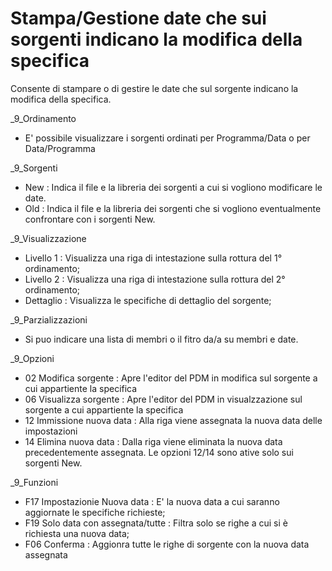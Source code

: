 # Stampa/Gestione date che sui sorgenti indicano la modifica della specifica

Consente di stampare o di gestire le date che sul sorgente indicano la modifica della specifica.

_9_Ordinamento
 * E' possibile visualizzare i sorgenti ordinati per Programma/Data o per Data/Programma

_9_Sorgenti
 * New :  Indica il file e la libreria dei sorgenti a cui si vogliono modificare le date.
 * Old :  Indica il file e la libreria dei sorgenti che si vogliono eventualmente confrontare con i sorgenti New.

_9_Visualizzazione
 * Livello 1 :  Visualizza una riga di intestazione sulla rottura del 1° ordinamento;
 * Livello 2 :  Visualizza una riga di intestazione sulla rottura del 2° ordinamento;
 * Dettaglio :  Visualizza le specifiche di dettaglio del sorgente;

_9_Parzializzazioni
 * Si puo indicare una lista di membri o il fitro da/a su membri e date.

_9_Opzioni
 * 02 Modifica sorgente :  Apre l'editor del PDM in modifica sul sorgente a cui appartiente la specifica
 * 06 Visualizza sorgente :  Apre l'editor del PDM in visualzzazione sul sorgente a cui appartiente la specifica
 * 12 Immissione nuova data :  Alla riga viene assegnata la nuova data delle impostazioni
 * 14 Elimina nuova data :  Dalla riga viene eliminata la nuova data precedentemente assegnata.
Le opzioni 12/14 sono ative solo sui sorgenti New.

_9_Funzioni
 * F17 Impostazionie Nuova data :  E' la nuova data a cui saranno aggiornate le specifiche richieste;
 * F19 Solo data con assegnata/tutte  :  Filtra solo se righe a cui si è richiesta una nuova data;
 * F06 Conferma :  Aggionra tutte le righe di sorgente con la nuova data assegnata

